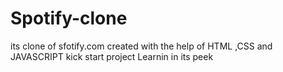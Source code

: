 # Spotify-clone
its clone of sfotify.com created with the help of HTML ,CSS and JAVASCRIPT
kick start project 
Learnin in its peek 
